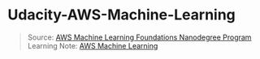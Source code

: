 # Udacity-AWS-Machine-Learning

> Source: [AWS Machine Learning Foundations Nanodegree Program](https://www.udacity.com/course/aws-machine-learning-foundations--ud090)
> Learning Note: [AWS Machine Learning](https://zacks.one/aws-machine-learning)